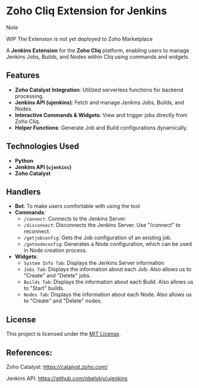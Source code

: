 # Zoho Cliq Extension for Jenkins

> [!NOTE]  
> WIP
> The Extension is not yet deployed to Zoho Marketplace

A **Jenkins Extension** for the **Zoho Cliq** platform, enabling users to manage Jenkins Jobs, Builds, and Nodes within Cliq using commands and widgets.

## Features

- **Zoho Catalyst Integration**: Utilized serverless functions for backend processing.
- **Jenkins API (ujenkins)**: Fetch and manage Jenkins Jobs, Builds, and Nodes.
- **Interactive Commands & Widgets**: View and trigger jobs directly from Zoho Cliq.
- **Helper Functions**: Generate Job and Build configurations dynamically.

## Technologies Used

- **Python**
- **Jenkins API (`ujenkins`)**
- **Zoho Catalyst**

## Handlers

- **Bot**: To make users comfortable with using the tool
- **Commands**: 
    - `/connect`: Connects to the Jenkins Server.
    - `/disconnect`: Disconnects the Jenkins Server. Use "/connect" to reconnect.
    - `/getjobconfig`: Gets the Job configuration of an existing job.
    - `/getnodeconfig`: Generates a Node configuration, which can be used in Node creation process.
- **Widgets**:
    - `System Info Tab`: Displays the Jenkins Server information
    - `Jobs Tab`: Displays the information about each Job. Also allows us to "Create" and "Delete" jobs.
    - `Builds Tab`: Displays the information about each Build. Also allows us to "Start" builds.
    - `Nodes Tab`: Displays the information about each Node. Also allows us to "Create" and "Delete" nodes.


## License

This project is licensed under the [MIT License](LICENSE).

## References:

Zoho Catalyst: https://catalyst.zoho.com/

Jenkins API: https://github.com/pbelskiy/ujenkins
